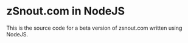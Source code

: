 # zSnout.com in NodeJS

This is the source code for a beta version of zsnout.com written using NodeJS.
